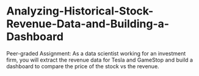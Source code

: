 # Analyzing-Historical-Stock-Revenue-Data-and-Building-a-Dashboard
Peer-graded Assignment: As a data scientist working for an investment firm, you will extract the revenue data for Tesla and GameStop and build a dashboard to compare the price of the stock vs the revenue.

